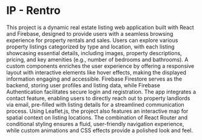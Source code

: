 # IP - Rentro

This project is a dynamic real estate listing web application built with React and Firebase, designed to provide users with a seamless browsing experience for property rentals and sales. Users can explore various property listings categorized by type and location, with each listing showcasing essential details, including images, property descriptions, pricing, and key amenities (e.g., number of bedrooms and bathrooms). A custom components enriches the user experience by offering a responsive layout with interactive elements like hover effects, making the displayed information engaging and accessible. Firebase Firestore serves as the backend, storing user profiles and listing data, while Firebase Authentication facilitates secure login and registration. The app integrates a contact feature, enabling users to directly reach out to property landlords via email, pre-filled with listing details for a streamlined communication process. Using Leaflet.js, the project also features an interactive map for spatial context on listing locations. The combination of React Router and conditional styling ensures a fluid, user-friendly navigation experience, while custom animations and CSS effects provide a polished look and feel.
